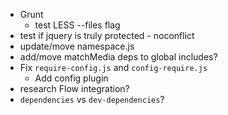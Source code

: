 - Grunt
    - test LESS --files flag
- test if jquery is truly protected - noconflict
- update/move namespace.js
- add/move matchMedia deps to global includes?
- Fix `require-config.js` and `config-require.js`
    - Add config plugin
- research Flow integration?
- `dependencies` vs `dev-dependencies`?